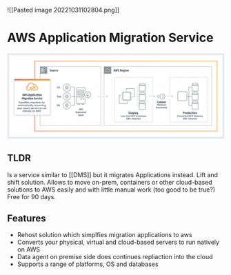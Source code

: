 ![[Pasted image 20221031102804.png]]
# AWS Application Migration Service
![](assets/2024-01-23-22-41-58.png)
## TLDR 
Is a service similar to [[DMS]] but it migrates Applications instead. Lift and shift solution. Allows to move on-prem, containers or other cloud-based solutions to AWS easily and with little manual work (too good to be true?)
Free for 90 days.

## Features
- Rehost solution which simplfies migration applications to aws
- Converts your physical, virtual and cloud-based servers to run natively on AWS
- Data agent on premise side does continues repliaction into the cloud
- Supports a range of platforms, OS and databases